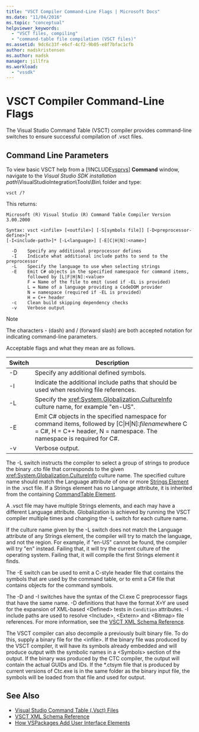 ```yaml
---
title: "VSCT Compiler Command-Line Flags | Microsoft Docs"
ms.date: "11/04/2016"
ms.topic: "conceptual"
helpviewer_keywords:
  - "VSCT files, compiling"
  - "command-table file compilation (VSCT files)"
ms.assetid: 9dc6c33f-e6cf-4cf2-9b05-e8f7bfac1cfb
author: madskristensen
ms.author: madsk
manager: jillfra
ms.workload:
  - "vssdk"
---
```

# VSCT Compiler Command-Line Flags
The Visual Studio Command Table (VSCT) compiler provides command-line switches to ensure successful compilation of .vsct files.

## Command Line Parameters
 To view basic VSCT help from a [!INCLUDE[vsprvs](../../code-quality/includes/vsprvs_md.md)] **Command** window, navigate to the *Visual Studio SDK installation path*\VisualStudioIntegration\Tools\Bin\ folder and type:

```
vsct /?
```

 This returns:

```
Microsoft (R) Visual Studio (R) Command Table Compiler Version 3.00.2000

Syntax: vsct <infile> [<outfile>] [-S[symbols file]] [-D<preprocessor-define>]*
[-I<include-path>]* [-L<language>] [-E[C|H|N]:<name>]

  -D    Specify any additional preprocessor defines
  -I    Indicate what additional include paths to send to the preprocessor
  -L    Specify the language to use when selecting strings
  -E    Emit C# objects in the specified namespace for command items,
        followed by [L|F|H|N]:<value>
        F = Name of the file to emit (used if -EL is provided)
        L = Name of a language providing a CodeDOM provider
        N = namespace (required if -EL is provided)
        H = C++ header
  -c    Clean build skipping dependency checks
  -v    Verbose output
```

> [!NOTE]
> The characters - (dash) and / (forward slash) are both accepted notation for indicating command-line parameters.

 Acceptable flags and what they mean are as follows.

|Switch|Description|
|------------|-----------------|
|-D|Specify any additional defined symbols.|
|-I|Indicate the additional include paths that should be used when resolving file references.|
|-L|Specify the <xref:System.Globalization.CultureInfo> culture name, for example "en-US".|
|-E|Emit C# objects in the specified namespace for command items, followed by [C&#124;H&#124;N]:*filename*where C = C#, H = C++ header, N = namespace. The namespace is required for C#.|
|-v|Verbose output.|

 The -L switch instructs the compiler to select a group of strings to produce the binary .cto file that corresponds to the given <xref:System.Globalization.CultureInfo> culture name. The specified culture name should match the Language attribute of one or more [Strings Element](../../extensibility/strings-element.md) in the .vsct file. If a Strings element has no Language attribute, it is inherited from the containing [CommandTable Element](../../extensibility/commandtable-element.md).

 A .vsct file may have multiple Strings elements, and each may have a different Language attribute. Globalization is achieved by running the VSCT compiler multiple times and changing the -L switch for each culture name.

 If the culture name given by the -L switch does not match the Language attribute of any Strings element, the compiler will try to match the language, and not the region. For example, if "en-US" cannot be found, the compiler will try "en" instead. Failing that, it will try the current culture of the operating system. Failing that, it will compile the first Strings element it finds.

 The -E switch can be used to emit a C-style header file that contains the symbols that are used by the command table, or to emit a C# file that contains objects for the command symbols.

 The -D and -I switches have the syntax of the Cl.exe C preprocessor flags that have the same name. -D definitions that have the format X=Y are used for the expansion of XML-based \<Defined> tests in `Condition` attributes. -I include paths are used to resolve \<Include>, \<Extern> and \<Bitmap> file references. For more information, see the [VSCT XML Schema Reference](../../extensibility/vsct-xml-schema-reference.md).

 The VSCT compiler can also decompile a previously built binary file. To do this, supply a binary file for the \<infile>.   If the binary file was produced by the VSCT compiler, it will have its symbols already embedded and will produce output with the symbolic names in a \<Symbols> section of the output. If the binary was produced by the CTC compiler, the output will contain the actual GUIDs and IDs. If the *.ctsym file that is produced by current versions of Ctc.exe is in the same folder as the binary input file, the symbols will be loaded from that file and used for output.

## See Also
- [Visual Studio Command Table (.Vsct) Files](../../extensibility/internals/visual-studio-command-table-dot-vsct-files.md)
- [VSCT XML Schema Reference](../../extensibility/vsct-xml-schema-reference.md)
- [How VSPackages Add User Interface Elements](../../extensibility/internals/how-vspackages-add-user-interface-elements.md)